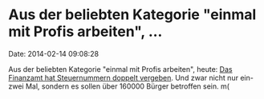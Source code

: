 Aus der beliebten Kategorie \"einmal mit Profis arbeiten\", \...
================================================================

Date: 2014-02-14 09:08:28

Aus der beliebten Kategorie \"einmal mit Profis arbeiten\", heute: [Das
Finanzamt hat Steuernummern doppelt vergeben](http://sz.de/1.1886932).
Und zwar nicht nur ein-zwei Mal, sondern es sollen über 160000 Bürger
betroffen sein. m(
